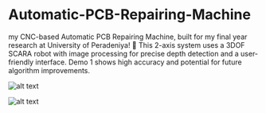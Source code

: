 # Automatic-PCB-Repairing-Machine
my CNC-based Automatic PCB Repairing Machine, built for my final year research at University of Peradeniya! 🚀 This 2-axis system uses a 3DOF SCARA robot with image processing for precise depth detection and a user-friendly interface. Demo 1 shows high accuracy and potential for future algorithm improvements.

![alt text](https://i.postimg.cc/GtDhCV2r/12.png)

![alt text](https://i.postimg.cc/BvJ8CSvF/19.png)
